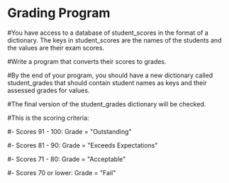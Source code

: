 # Grading Program

#You have access to a database of student_scores in the format of a dictionary. The keys in student_scores are the names of the students and the values are their exam scores. 

#Write a program that converts their scores to grades.

#By the end of your program, you should have a new dictionary called student_grades that should contain student names as keys and their assessed grades for values. 

#The final version of the student_grades dictionary will be checked.  

#This is the scoring criteria: 

#- Scores 91 - 100: Grade = "Outstanding" 

#- Scores 81 - 90: Grade = "Exceeds Expectations" 

#- Scores 71 - 80: Grade = "Acceptable" 

#- Scores 70 or lower: Grade = "Fail" 